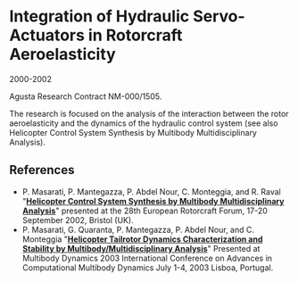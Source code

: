 ---
---
# Integration of Hydraulic Servo-Actuators in Rotorcraft Aeroelasticity 
2000-2002

Agusta Research Contract NM-000/1505. 
 
The research is focused on the analysis of the interaction between the rotor aeroelasticity and the dynamics of the hydraulic control system (see also Helicopter Control System Synthesis by Multibody Multidisciplinary Analysis). 

## References
* P. Masarati, P. Mantegazza, P. Abdel Nour, C. Monteggia, and R. Raval
  "[**Helicopter Control System Synthesis by Multibody Multidisciplinary Analysis**](http://www.aero.polimi.it/masarati/Publications/Helicopter-Control-System-Synthesis-by-Multibody-Multidisciplinary-Analysis.ps.gz)"
  presented at the 28th European Rotorcraft Forum, 17-20 September 2002, Bristol (UK). 
* P. Masarati, G. Quaranta, P. Mantegazza, P. Abdel Nour, and C. Monteggia
  "[**Helicopter Tailrotor Dynamics Characterization and Stability by Multibody/Multidisciplinary Analysis**](http://www.aero.polimi.it/masarati/Publications/l2003.pdf)"
  Presented at Multibody Dynamics 2003 International Conference on Advances in Computational Multibody Dynamics July 1-4, 2003 Lisboa, Portugal. 
